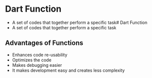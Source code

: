 # Dart Function
 - A set of codes that together perform a specific task# Dart Function
 - A set of codes that together perform a specific task

## Advantages of Functions
 - Enhances code re-usability
 - Optimizes the code
 - Makes debugging easier
 - It makes development easy and creates less complexity
